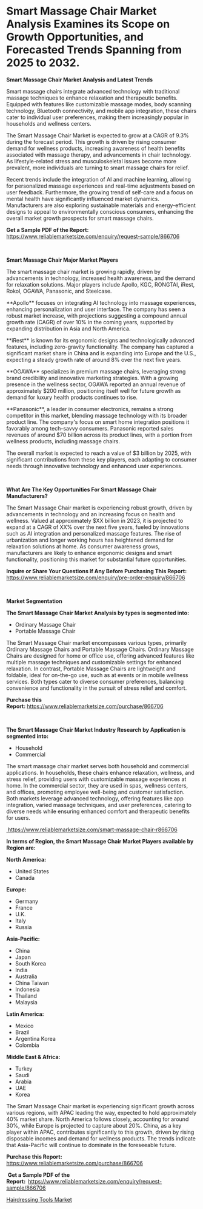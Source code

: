 <p><h1>Smart Massage Chair Market Analysis Examines its Scope on Growth Opportunities, and Forecasted Trends Spanning from 2025 to 2032.</h1></p><p><strong>Smart Massage Chair Market Analysis and Latest Trends</strong></p>
<p><p>Smart massage chairs integrate advanced technology with traditional massage techniques to enhance relaxation and therapeutic benefits. Equipped with features like customizable massage modes, body scanning technology, Bluetooth connectivity, and mobile app integration, these chairs cater to individual user preferences, making them increasingly popular in households and wellness centers.</p><p>The Smart Massage Chair Market is expected to grow at a CAGR of 9.3% during the forecast period. This growth is driven by rising consumer demand for wellness products, increasing awareness of health benefits associated with massage therapy, and advancements in chair technology. As lifestyle-related stress and musculoskeletal issues become more prevalent, more individuals are turning to smart massage chairs for relief.</p><p>Recent trends include the integration of AI and machine learning, allowing for personalized massage experiences and real-time adjustments based on user feedback. Furthermore, the growing trend of self-care and a focus on mental health have significantly influenced market dynamics. Manufacturers are also exploring sustainable materials and energy-efficient designs to appeal to environmentally conscious consumers, enhancing the overall market growth prospects for smart massage chairs.</p></p>
<p><strong>Get a Sample PDF of the Report:&nbsp;</strong> <a href="https://www.reliablemarketsize.com/enquiry/request-sample/866706?utm_campaign=2778&utm_medium=2&utm_source=Github&utm_content=ia&utm_term=04042025&utm_id=smart-massage-chair">https://www.reliablemarketsize.com/enquiry/request-sample/866706</a></p>
<p>&nbsp;</p>
<p><strong>Smart Massage Chair Major Market Players</strong></p>
<p><p>The smart massage chair market is growing rapidly, driven by advancements in technology, increased health awareness, and the demand for relaxation solutions. Major players include Apollo, KGC, RONGTAI, iRest, Rokol, OGAWA, Panasonic, and Steelcase.</p><p>**Apollo** focuses on integrating AI technology into massage experiences, enhancing personalization and user interface. The company has seen a robust market increase, with projections suggesting a compound annual growth rate (CAGR) of over 10% in the coming years, supported by expanding distribution in Asia and North America.</p><p>**iRest** is known for its ergonomic designs and technologically advanced features, including zero-gravity functionality. The company has captured a significant market share in China and is expanding into Europe and the U.S., expecting a steady growth rate of around 8% over the next five years.</p><p>**OGAWA** specializes in premium massage chairs, leveraging strong brand credibility and innovative marketing strategies. With a growing presence in the wellness sector, OGAWA reported an annual revenue of approximately $200 million, positioning itself well for future growth as demand for luxury health products continues to rise.</p><p>**Panasonic**, a leader in consumer electronics, remains a strong competitor in this market, blending massage technology with its broader product line. The company's focus on smart home integration positions it favorably among tech-savvy consumers. Panasonic reported sales revenues of around $70 billion across its product lines, with a portion from wellness products, including massage chairs.</p><p>The overall market is expected to reach a value of $3 billion by 2025, with significant contributions from these key players, each adapting to consumer needs through innovative technology and enhanced user experiences.</p></p>
<p>&nbsp;</p>
<p><strong>What Are The Key Opportunities For Smart Massage Chair Manufacturers?</strong></p>
<p><p>The Smart Massage Chair market is experiencing robust growth, driven by advancements in technology and an increasing focus on health and wellness. Valued at approximately $XX billion in 2023, it is projected to expand at a CAGR of XX% over the next five years, fueled by innovations such as AI integration and personalized massage features. The rise of urbanization and longer working hours has heightened demand for relaxation solutions at home. As consumer awareness grows, manufacturers are likely to enhance ergonomic designs and smart functionality, positioning this market for substantial future opportunities.</p></p>
<p><strong>Inquire or Share Your Questions If Any Before Purchasing This Report:</strong> <a href="https://www.reliablemarketsize.com/enquiry/pre-order-enquiry/866706?utm_campaign=2778&utm_medium=2&utm_source=Github&utm_content=ia&utm_term=04042025&utm_id=smart-massage-chair">https://www.reliablemarketsize.com/enquiry/pre-order-enquiry/866706</a></p>
<p>&nbsp;</p>
<p><strong>Market Segmentation</strong></p>
<p><strong>The Smart Massage Chair Market Analysis by types is segmented into:</strong></p>
<p><ul><li>Ordinary Massage Chair</li><li>Portable Massage Chair</li></ul></p>
<p><p>The Smart Massage Chair market encompasses various types, primarily Ordinary Massage Chairs and Portable Massage Chairs. Ordinary Massage Chairs are designed for home or office use, offering advanced features like multiple massage techniques and customizable settings for enhanced relaxation. In contrast, Portable Massage Chairs are lightweight and foldable, ideal for on-the-go use, such as at events or in mobile wellness services. Both types cater to diverse consumer preferences, balancing convenience and functionality in the pursuit of stress relief and comfort.</p></p>
<p><strong>Purchase this Report:&nbsp;</strong><a href="https://www.reliablemarketsize.com/purchase/866706?utm_campaign=2778&utm_medium=2&utm_source=Github&utm_content=ia&utm_term=04042025&utm_id=smart-massage-chair">https://www.reliablemarketsize.com/purchase/866706</a></p>
<p>&nbsp;</p>
<p><strong>The Smart Massage Chair Market Industry Research by Application is segmented into:</strong></p>
<p><ul><li>Household</li><li>Commercial</li></ul></p>
<p><p>The smart massage chair market serves both household and commercial applications. In households, these chairs enhance relaxation, wellness, and stress relief, providing users with customizable massage experiences at home. In the commercial sector, they are used in spas, wellness centers, and offices, promoting employee well-being and customer satisfaction. Both markets leverage advanced technology, offering features like app integration, varied massage techniques, and user preferences, catering to diverse needs while ensuring enhanced comfort and therapeutic benefits for users.</p></p>
<p><a href="https://www.reliablemarketsize.com/smart-massage-chair-r866706?utm_campaign=2778&utm_medium=2&utm_source=Github&utm_content=ia&utm_term=04042025&utm_id=smart-massage-chair">&nbsp;https://www.reliablemarketsize.com/smart-massage-chair-r866706</a></p>
<p><strong>In terms of Region, the Smart Massage Chair Market Players available by Region are:</strong></p>
<p>
    <p> <strong> North America: </strong>
        <ul>
            <li>United States</li>
            <li>Canada</li>
        </ul>
        </p> 
    <p> <strong> Europe: </strong>
        <ul>
            <li>Germany</li>
            <li>France</li>
            <li>U.K.</li>
            <li>Italy</li>
            <li>Russia</li>
        </ul>
        </p> 
    <p> <strong> Asia-Pacific: </strong>
        <ul>
            <li>China</li>
            <li>Japan</li>
            <li>South Korea</li>
            <li>India</li>
            <li>Australia</li>
            <li>China Taiwan</li>
            <li>Indonesia</li>
            <li>Thailand</li>
            <li>Malaysia</li>
        </ul>
        </p> 
    <p> <strong> Latin America: </strong>
        <ul>
            <li>Mexico</li>
            <li>Brazil</li>
            <li>Argentina Korea</li>
            <li>Colombia</li>
        </ul>
        </p> 
    <p> <strong> Middle East & Africa: </strong>
        <ul>
            <li>Turkey</li>
            <li>Saudi</li>
            <li>Arabia</li>
            <li>UAE</li>
            <li>Korea</li>
        </ul>
    </p>
    </p>
<p><p>The Smart Massage Chair market is experiencing significant growth across various regions, with APAC leading the way, expected to hold approximately 40% market share. North America follows closely, accounting for around 30%, while Europe is projected to capture about 20%. China, as a key player within APAC, contributes significantly to this growth, driven by rising disposable incomes and demand for wellness products. The trends indicate that Asia-Pacific will continue to dominate in the foreseeable future.</p></p>
<p><strong>Purchase this Report: </strong><a href="https://www.reliablemarketsize.com/purchase/866706?utm_campaign=2778&utm_medium=2&utm_source=Github&utm_content=ia&utm_term=04042025&utm_id=smart-massage-chair">https://www.reliablemarketsize.com/purchase/866706</a></p>
<p>&nbsp;<strong>Get a Sample PDF of the Report:&nbsp;&nbsp;</strong><a href="https://www.reliablemarketsize.com/enquiry/request-sample/866706?utm_campaign=2778&utm_medium=2&utm_source=Github&utm_content=ia&utm_term=04042025&utm_id=smart-massage-chair">https://www.reliablemarketsize.com/enquiry/request-sample/866706</a></p>
<p><strong></strong></p>
<p><p><a href="https://github.com/akrachveslov/Market-Research-Report-List-1/blob/main/hairdressing-tools-market.md?utm_campaign=2778&utm_medium=2&utm_source=Github&utm_content=ia&utm_term=04042025&utm_id=smart-massage-chair">Hairdressing Tools Market</a></p></p>